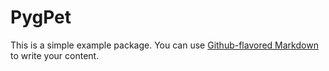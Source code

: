 # PygPet





This is a simple example package. You can use
[Github-flavored Markdown](https://guides.github.com/features/mastering-markdown/)
to write your content.